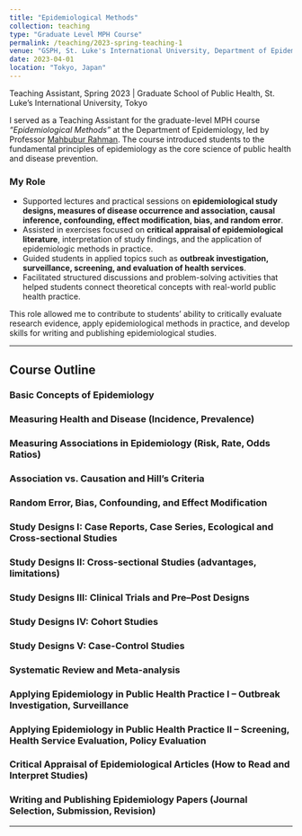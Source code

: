 ```yaml
---
title: "Epidemiological Methods"
collection: teaching
type: "Graduate Level MPH Course"
permalink: /teaching/2023-spring-teaching-1
venue: "GSPH, St. Luke's International University, Department of Epidemiology"
date: 2023-04-01
location: "Tokyo, Japan"
---
```


Teaching Assistant, Spring 2023 | Graduate School of Public Health, St. Luke’s International University, Tokyo  

I served as a Teaching Assistant for the graduate-level MPH course *“Epidemiological Methods”* at the Department of Epidemiology, led by Professor [Mahbubur Rahman](https://researchmap.jp/rahman). The course introduced students to the fundamental principles of epidemiology as the core science of public health and disease prevention.  

### My Role  
- Supported lectures and practical sessions on **epidemiological study designs, measures of disease occurrence and association, causal inference, confounding, effect modification, bias, and random error**.  
- Assisted in exercises focused on **critical appraisal of epidemiological literature**, interpretation of study findings, and the application of epidemiologic methods in practice.  
- Guided students in applied topics such as **outbreak investigation, surveillance, screening, and evaluation of health services**.  
- Facilitated structured discussions and problem-solving activities that helped students connect theoretical concepts with real-world public health practice.  

This role allowed me to contribute to students’ ability to critically evaluate research evidence, apply epidemiological methods in practice, and develop skills for writing and publishing epidemiological studies.  

---

## Course Outline  

### Basic Concepts of Epidemiology  
### Measuring Health and Disease (Incidence, Prevalence)  
### Measuring Associations in Epidemiology (Risk, Rate, Odds Ratios)  
### Association vs. Causation and Hill’s Criteria  
### Random Error, Bias, Confounding, and Effect Modification  
### Study Designs I: Case Reports, Case Series, Ecological and Cross-sectional Studies  
### Study Designs II: Cross-sectional Studies (advantages, limitations)  
### Study Designs III: Clinical Trials and Pre–Post Designs  
### Study Designs IV: Cohort Studies  
### Study Designs V: Case-Control Studies  
### Systematic Review and Meta-analysis  
### Applying Epidemiology in Public Health Practice I – Outbreak Investigation, Surveillance  
### Applying Epidemiology in Public Health Practice II – Screening, Health Service Evaluation, Policy Evaluation  
### Critical Appraisal of Epidemiological Articles (How to Read and Interpret Studies)  
### Writing and Publishing Epidemiology Papers (Journal Selection, Submission, Revision)  

---
